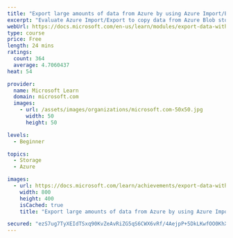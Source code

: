 ```yaml
---
title: "Export large amounts of data from Azure by using Azure Import/Export"
excerpt: "Evaluate Azure Import/Export to copy data from Azure Blob storage to an on-premises server. Create an export job in your Azure Storage account. Get the BitLocker keys to unlock the drives that you receive."
webUrl: https://docs.microsoft.com/en-us/learn/modules/export-data-with-azure-import-export/
type: course
price: Free
length: 24 mins
ratings:
  count: 364
  average: 4.7060437
heat: 54

provider:
  name: Microsoft Learn
  domain: microsoft.com
  images:
    - url: /assets/images/organizations/microsoft.com-50x50.jpg
      width: 50
      height: 50

levels:
  - Beginner

topics:
  - Storage
  - Azure

images:
  - url: https://docs.microsoft.com/learn/achievements/export-data-with-azure-import-export-social.png
    width: 800
    height: 400
    isCached: true
    title: "Export large amounts of data from Azure by using Azure Import/Export"

secured: "ezS7ug7TyXEIdTSxq90KvZeAvRiZG5qS6CWX6vRf/4AejpP+5DkLKwfOO0KhXM+8RiY1XOzBoHDy9maY/weSgcBXQ8O2OPLVc6RiGhWb7THO86/VJWRQ6F1acHs8mjf5401tzuybpY3LRcUw4xeI3Cq6zPghf3Rq32i9Rb/5cDIWnst56Myo+85uZI+N7G8EM4x/GZgZb5cF3vumOHOb7wJhZDpxhB7L8ZMWTyQZI0pyYWTahOyLUaI2UlbEY8ouvb+Bkr+UQLw2lYAxMqAP/FuGPWWsneKUtVObz0wkBkFcil10kdrV8KwufzqC9ZGTU6+6VTWgIMuUENUP9w6VIMkPXn03QTa7Boc/079BYWwkK6VH0rIOTYYM6zcNhBsNFBadVUoTgh4VkgZhaz0/KQ==;/JjaNO+q1yQShWLrktcd4Q=="
---
```


